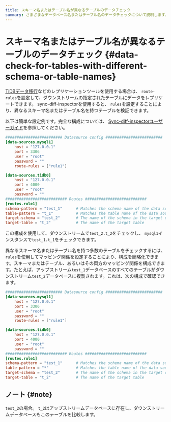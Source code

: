 ```yaml
---
title: スキーマ名またはテーブル名が異なるテーブルのデータチェック
summary: さまざまなデータベース名またはテーブル名のデータチェックについて説明します。
---
```


# スキーマ名またはテーブル名が異なるテーブルのデータチェック {#data-check-for-tables-with-different-schema-or-table-names}

[TiDBデータ移行](/dm/dm-overview.md)などのレプリケーションツールを使用する場合は、 `route-rules`を設定して、ダウンストリームの指定されたテーブルにデータをレプリケートできます。 sync-diff-inspectorを使用すると、 `rules`を設定することにより、異なるスキーマ名またはテーブル名を持つテーブルを検証できます。

以下は簡単な設定例です。完全な構成については、 [Sync-diff-inspectorユーザーガイド](/sync-diff-inspector/sync-diff-inspector-overview.md)を参照してください。

```toml
######################### Datasource config #########################
[data-sources.mysql1]
    host = "127.0.0.1"
    port = 3306
    user = "root"
    password = ""
    route-rules = ["rule1"]

[data-sources.tidb0]
    host = "127.0.0.1"
    port = 4000
    user = "root"
    password = ""
########################### Routes ###########################
[routes.rule1]
schema-pattern = "test_1"      # Matches the schema name of the data source. Supports the wildcards "*" and "?"
table-pattern = "t_1"          # Matches the table name of the data source. Supports the wildcards "*" and "?"
target-schema = "test_2"       # The name of the schema in the target database
target-table = "t_2"           # The name of the target table
```

この構成を使用して、ダウンストリームで`test_2.t_2`をチェックし、 `mysql1`インスタンスで`test_1.t_1`をチェックできます。

異なるスキーマ名またはテーブル名を持つ多数のテーブルをチェックするには、 `rules`を使用してマッピング関係を設定することにより、構成を簡略化できます。スキーマまたはテーブル、あるいはその両方のマッピング関係を構成できます。たとえば、アップストリーム`test_1`データベースのすべてのテーブルがダウンストリーム`test_2`データベースに複製されます。これは、次の構成で確認できます。

```toml
######################### Datasource config #########################
[data-sources.mysql1]
    host = "127.0.0.1"
    port = 3306
    user = "root"
    password = ""
    route-rules = ["rule1"]

[data-sources.tidb0]
    host = "127.0.0.1"
    port = 4000
    user = "root"
    password = ""
########################### Routes ###########################
[routes.rule1]
schema-pattern = "test_1"      # Matches the schema name of the data source. Supports the wildcards "*" and "?"
table-pattern = "*"            # Matches the table name of the data source. Supports the wildcards "*" and "?"
target-schema = "test_2"       # The name of the schema in the target database
target-table = "t_2"           # The name of the target table
```

## ノート {#note}

`test_2`の場合。 `t_2`はアップストリームデータベースに存在し、ダウンストリームデータベースもこのテーブルを比較します。
